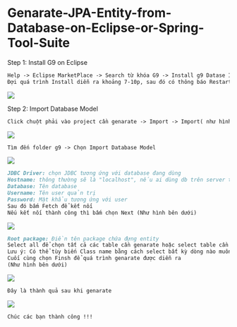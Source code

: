 # Genarate-JPA-Entity-from-Database-on-Eclipse-or-Spring-Tool-Suite

<p>Step 1: Install G9 on Eclipse</p>

```markdown
Help -> Eclipse MarketPlace -> Search từ khóa G9 -> Install g9 Datase Import (như hình bên dưới)
Đợi quá trình Install diễn ra khoảng 7-10p, sau đó có thông báo Restart IDE
```
![](https://i.imgur.com/cbgeXA0.png)


<p>Step 2: Import Database Model</p>

```markdown
Click chuột phải vào project cần genarate -> Import -> Import( như hình)
```
![](https://i.imgur.com/sliFzeS.png)

```markdown
Tìm đến folder g9 -> Chọn Import Database Model
```
![](https://i.imgur.com/z6zfZ17.png)

```markdown
JDBC Driver: chọn JDBC tương ứng với database đang dùng
Hostname: thông thường sẽ là "localhost", nếu ai dùng db trên server thì điền IP Address Public
Database: Tên database
Username: Tên user quản trị
Password: Mật khẩu tương ứng với user
Sau đó bấm Fetch để kết nối
Nếu kết nối thành công thì bấm chọn Next (Như hình bên dưới)
```
![](https://i.imgur.com/8o8EI0w.png)

```markdown
Root package: Điền tên package chứa đựng entity 
Select all để chọn tất cả các table cần genarate hoặc select table cần genarate
Lưu ý: Có thể tùy biến Class name bằng cách select bất kỳ dòng nào muốn tùy biến ở cột Class name sau đó chọn Edit
Cuối cùng chọn Finsh để quá trình genarate được diễn ra 
(Như hình bên dưới)
```
![](https://i.imgur.com/3v3rxxG.png)

```markdown
Đây là thành quả sau khi genarate
```
![](https://i.imgur.com/BjFaquQ.png)

```markdown
Chúc các bạn thành công !!!
```
